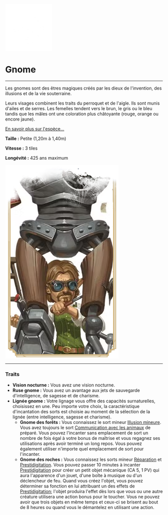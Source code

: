 <div class="icon-container">
  <img src="_media/especes/gnome.png" alt="Gnome" class="icon-r-title" data-no-zoom />

# Gnome <!-- {docsify-ignore} -->

</div>

---

<div class="bloc-pres">
<div class="bloc-texte">
  <div class="texte">
    <p>Les gnomes sont des êtres magiques créés par les dieux de l'invention, des illusions et de la vie souterraine.</p>
    <p>Leurs visages combinent les traits du perroquet et de l'aigle. Ils sont munis d'ailes et de serres. Les femelles tendent vers le brun, le gris ou le bleu tandis que les mâles ont une coloration plus châtoyante (rouge, orange ou encore jaune).</p>
    <a href="/_404.md" target="_blank">En savoir plus sur l'espèce...</a>
    <div class="summary">
      <p><strong>Taille :</strong> Petite (1,20m à 1,40m)</p>
      <p><strong>Vitesse :</strong> 3 tiles</p>
      <p><strong>Longévité :</strong> 425 ans maximum</p>
    </div>
  </div>
  </div>
  <img src="_media/especes/pres-gnome.png" alt="Gnome" class="img-pres" data-no-zoom />
</div>

---

### Traits <!-- {docsify-ignore} -->

- **Vision nocturne :** Vous avez une vision nocturne.
- **Ruse gnome :** Vous avez un avantage aux jets de sauvegarde d'intelligence, de sagesse et de charisme.
- **Lignée gnome :** Votre lignage vous offre des capacités surnaturelles, choisissez en une. Peu importe votre choix, la caractéristique d'incantation des sorts est choisie au moment de la sélection de la lignée (entre intelligence, sagesse et charisme).
  - **Gnome des forêts :** Vous connaissez le sort mineur [Illusion mineure](). Vous avez toujours le sort [Communication avec les animaux]() de préparé. Vous pouvez l'incanter sans emplacement de sort un nombre de fois égal à votre bonus de maîtrise et vous regagnez ses utilisations après avoir terminé un long repos. Vous pouvez également utiliser n'importe quel emplacement de sort pour l'incanter.
  - **Gnome des roches :** Vous connaissez les sorts mineur [Réparation]() et [Prestidigitation](). Vous pouvez passer 10 minutes à incanter [Prestidigitation]() pour créer un petit objet mécanique (CA 5, 1 PV) qui aura l'apparence d'un jouet, d'une boîte à musique ou d'un déclencheur de feu. Quand vous créez l'objet, vous pouvez déterminer sa fonction en lui attribuant un des effets de [Prestidigitation](); l'objet produira l'effet dès lors que vous ou une autre créature utilisera une action bonus pour le toucher. Vous ne pouvez avoir que trois objets en même temps et ceux-ci se brisent au bout de 8 heures ou quand vous le démantelez en utilisant une action.